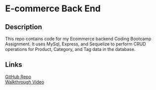 # E-commerce Back End
## Description  
This repo contains code for my Ecommerce backend Coding Bootcamp Assignment. It uses MySql, Express, and Sequelize to perform CRUD operations for Product, Category, and Tag data in the database.
## Links
[GitHub Repo](https://github.com/Jacee94/ecommerce-backend)  
[Walkthrough Video](https://drive.google.com/file/d/1j7SVY1NOUWIF8C7yE0wcHsWVGZtVyKd_/view)